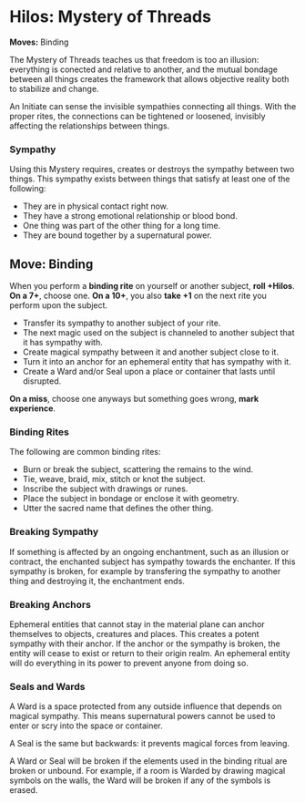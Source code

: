 # Hilos: Mystery of Threads

__Moves:__ Binding

The Mystery of Threads teaches us that freedom is too an illusion: everything is conected and relative to another, and the mutual bondage between all things creates the framework that allows objective reality both to stabilize and change. 

An Initiate can sense the invisible sympathies connecting all things. 
With the proper rites, the connections can be tightened or loosened, invisibly affecting the relationships between things.

### Sympathy

Using this Mystery requires, creates or destroys the sympathy between two things. 
This sympathy exists between things that satisfy at least one of the following:

* They are in physical contact right now.
* They have a strong emotional relationship or blood bond.
* One thing was part of the other thing for a long time.
* They are bound together by a supernatural power.


## Move: Binding

When you perform a __binding rite__ on yourself or another subject, __roll +Hilos__. 
__On a 7+__, choose one.
__On a 10+__, you also __take +1__ on the next rite you perform upon the subject.

* Transfer its sympathy to another subject of your rite.
* The next magic used on the subject is channeled to another subject that it has sympathy with.
* Create magical sympathy between it and another subject close to it.
* Turn it into an anchor for an ephemeral entity that has sympathy with it.
* Create a Ward and/or Seal upon a place or container that lasts until disrupted. 

__On a miss__, choose one anyways but something goes wrong, __mark experience__.

### Binding Rites

The following are common binding rites:

* Burn or break the subject, scattering the remains to the wind.
* Tie, weave, braid, mix, stitch or knot the subject.
* Inscribe the subject with drawings or runes.
* Place the subject in bondage or enclose it with geometry.
* Utter the sacred name that defines the other thing.

### Breaking Sympathy

If something is affected by an ongoing enchantment, such as an illusion or contract, the enchanted subject has sympathy towards the enchanter. 
If this sympathy is broken, for example by transfering the sympathy to another thing and destroying it, the enchantment ends. 


### Breaking Anchors

Ephemeral entities that cannot stay in the material plane can anchor themselves to objects, creatures and places.
This creates a potent sympathy with their anchor. 
If the anchor or the sympathy is broken, the entity will cease to exist or return to their origin realm.
An ephemeral entity will do everything in its power to prevent anyone from doing so.

### Seals and Wards

A Ward is a space protected from any outside influence that depends on magical sympathy. 
This means supernatural powers cannot be used to enter or scry into the space or container.

A Seal is the same but backwards: it prevents magical forces from leaving.

A Ward or Seal will be broken if the elements used in the binding ritual are broken or unbound.
For example, if a room is Warded by drawing magical symbols on the walls, the Ward will be broken if any of the symbols is erased.
